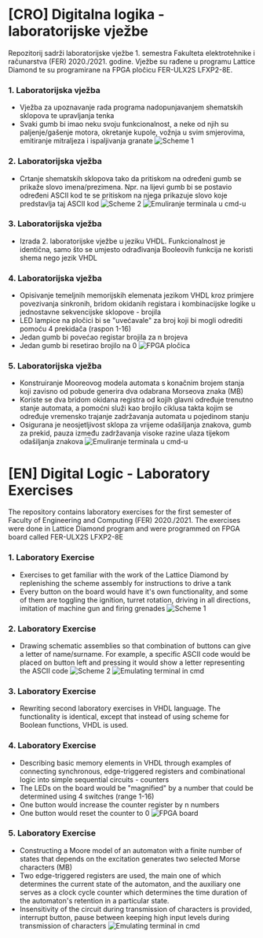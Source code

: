 # [CRO] Digitalna logika - laboratorijske vježbe

Repozitorij sadrži laboratorijske vježbe 1. semestra Fakulteta elektrotehnike i računarstva (FER) 2020./2021. godine. Vježbe su rađene u programu Lattice Diamond te su programirane na FPGA pločicu FER-ULX2S LFXP2-8E. 

### 1. Laboratorijska vježba 
 -  Vježba za upoznavanje rada programa nadopunjavanjem shematskih sklopova te upravljanja tenka
 - Svaki gumb bi imao neku svoju funkcionalnost, a neke od njih su paljenje/gašenje motora, okretanje kupole, vožnja u svim smjerovima, emitiranje mitraljeza i ispaljivanja granate
![Scheme 1](Images/scheme1.png)

### 2. Laboratorijska vježba

- Crtanje shematskih sklopova tako da pritiskom na određeni gumb se prikaže slovo imena/prezimena. Npr. na lijevi gumb bi se postavio određeni ASCII kod te se pritiskom na njega prikazuje slovo koje predstavlja taj ASCII kod
 ![Scheme 2](Images/scheme2.png)
 ![Emuliranje terminala u cmd-u](Images/terminal2.png)

### 3. Laboratorijska vježba 

- Izrada 2. laboratorijske vježbe u jeziku VHDL. Funkcionalnost je identična, samo što se umjesto odrađivanja Booleovih funkcija ne koristi shema nego jezik VHDL
 
### 4. Laboratorijska vježba 

- Opisivanje temeljnih memorijskih elemenata jezikom VHDL kroz primjere povezivanja sinkronih, bridom okidanih registara i kombinacijske logike u jednostavne sekvencijske sklopove - brojila
- LED lampice na pločici bi se "uvećavale" za broj koji bi mogli odrediti pomoću 4 prekidača (raspon 1-16)
- Jedan gumb bi povećao registar brojila za n brojeva
- Jedan gumb bi resetirao brojilo na 0
![FPGA pločica](Images/fpga.jpg)

### 5. Laboratorijska vježba 

- Konstruiranje Mooreovog modela automata s konačnim brojem stanja koji zavisno od pobude generira dva odabrana Morseova znaka (MB)
- Koriste se dva bridom okidana registra od kojih glavni određuje trenutno stanje automata, a pomoćni služi kao brojilo ciklusa takta kojim se određuje vremensko trajanje zadržavanja automata u pojedinom stanju
- Osigurana je neosjetljivost sklopa za vrijeme odašiljanja znakova, gumb za prekid, pauza između zadržavanja visoke razine ulaza tijekom odašiljanja znakova
![Emuliranje terminala u cmd-u](Images/terminal2.png)

# [EN] Digital Logic - Laboratory Exercises

The repository contains laboratory exercises for the first semester of Faculty of Engineering and Computing (FER) 2020./2021. The exercises were done in Lattice Diamond program and were programmed on FPGA board called FER-ULX2S LFXP2-8E

### 1. Laboratory Exercise
- Exercises to get familiar with the work of the Lattice Diamond by replenishing the scheme assembly for instructions to drive a tank
- Every button on the board would have it's own functionality, and some of them are toggling the ignition, turret rotation, driving in all directions, imitation of machine gun and firing grenades
![Scheme 1](Images/scheme1.png)

### 2. Laboratory Exercise

- Drawing schematic assemblies so that combination of buttons can give a letter of name/surname. For example, a specific ASCII code would be placed on button left and pressing it would show a letter representing the ASCII code
 ![Scheme 2](Images/scheme2.png)
 ![Emulating terminal in cmd](Images/terminal2.png)
 
### 3. Laboratory Exercise

- Rewriting second laboratory exercises in VHDL language. The functionality is identical, except that instead of using scheme for Boolean functions, VHDL is used.

### 4. Laboratory Exercise

- Describing basic memory elements in VHDL through examples of connecting synchronous, edge-triggered registers and combinational logic into simple sequential circuits - counters
- The LEDs on the board would be "magnified" by a number that could be determined using 4 switches (range 1-16)
- One button would increase the counter register by n numbers
- One button would reset the counter to 0
![FPGA board](Images/fpga.jpg)

### 5. Laboratory Exercise
- Constructing a Moore model of an automaton with a finite number of states that depends on the excitation generates two selected Morse characters (MB)
- Two edge-triggered registers are used, the main one of which determines the current state of the automaton, and the auxiliary one serves as a clock cycle counter which determines the time duration of the automaton's retention in a particular state.
- Insensitivity of the circuit during transmission of characters is provided, interrupt button, pause between keeping high input levels during transmission of characters
![Emulating terminal in cmd](Images/terminal1.png)